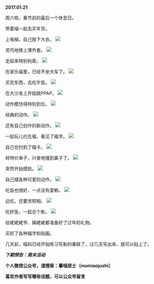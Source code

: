 
          
**2017.01.21**

周六啦，春节前的最后一个休息日。

带着喵一起去买年货。

上电梯，自己脱下大衣。
![](https://mmbiz.qlogo.cn/mmbiz_jpg/uDI3FLln00YeLucFQImia0YWFMj3fIeg6iahNvghMOAzORQnos4qxibFXpAKL9yZIme3iaicibsLDEaQsZHK5GrVCdzA/0?wx_fmt=jpeg)


灵巧地换上薄外套。
![](https://mmbiz.qlogo.cn/mmbiz_jpg/uDI3FLln00YeLucFQImia0YWFMj3fIeg6Mib0lvUcQ5GDW0kbSy7vpQPiarnCljWMK6Gu7ibPFo7nibJaxt90w2H3qg/0?wx_fmt=jpeg)


走起来特别利索。
![](https://mmbiz.qlogo.cn/mmbiz_jpg/uDI3FLln00YeLucFQImia0YWFMj3fIeg6tzCCOEQqStMsN5CN7OLornQL5Myn3sNgJmd1FmPA4UXMBrGEfibAmDg/0?wx_fmt=jpeg)


在家乐福里，已经不坐大车了。
![](https://mmbiz.qlogo.cn/mmbiz_jpg/uDI3FLln00YeLucFQImia0YWFMj3fIeg6l958PcA4rGTiaU2qnACrpTT9SezptqNjpqqjZvXQWGbr9KP2MdW9Sew/0?wx_fmt=jpeg)


买完东西，去吃午饭。
![](https://mmbiz.qlogo.cn/mmbiz_jpg/uDI3FLln00YeLucFQImia0YWFMj3fIeg6spQEUQcYIDIOCBsh63BjC7CUDRBZ4Kz8oibAauQUraxvquiaRPo3ZhRA/0?wx_fmt=jpeg)


在大沙发上开始跳PPAP。
![](https://mmbiz.qlogo.cn/mmbiz_jpg/uDI3FLln00YeLucFQImia0YWFMj3fIeg6ib40Pcv5P2iaavib9SvPndnvYbspz737iaKt0muVkibmcbRafSpAlvggFWA/0?wx_fmt=jpeg)


动作模仿得特别到位。
![](https://mmbiz.qlogo.cn/mmbiz_jpg/uDI3FLln00YeLucFQImia0YWFMj3fIeg6Gv4tmykdPeNvAE5gvgwS9ia3QoaaaQrOp2jiaPIeHqLBVUMytwpIQQPg/0?wx_fmt=jpeg)


经典的动作。
![](https://mmbiz.qlogo.cn/mmbiz_jpg/uDI3FLln00YeLucFQImia0YWFMj3fIeg6wqxN2sc78BRBGiamnJhCoszzbXLyHZr4icGZickbMdOibOwwrUNLcekxEg/0?wx_fmt=jpeg)


还有自己创作的新动作。
![](https://mmbiz.qlogo.cn/mmbiz_jpg/uDI3FLln00YeLucFQImia0YWFMj3fIeg68JkqEbh3yS2h8cMsfOPcXNs1YlUFoJyMPNhHjx6kUHwYIU9nSOkxCQ/0?wx_fmt=jpeg)


一起玩儿扫五福，看见了福字。
![](https://mmbiz.qlogo.cn/mmbiz_jpg/uDI3FLln00YeLucFQImia0YWFMj3fIeg6vmby2HnxOnkvBVdUxCktfiaxfn7XWZlibahQ2u60C1t5Q23OHI6T1Ong/0?wx_fmt=jpeg)


自己也扫到了福卡。
![](https://mmbiz.qlogo.cn/mmbiz_jpg/uDI3FLln00YeLucFQImia0YWFMj3fIeg6BpvniaSjSSklM4tjCNvytaLNn6wmyVVOKvAMk5dDLFqaIADicxsdicP1w/0?wx_fmt=jpeg)


转特价单子，兴奋地撞到鼻子了。
![](https://mmbiz.qlogo.cn/mmbiz_jpg/uDI3FLln00YeLucFQImia0YWFMj3fIeg6IQ6hI7pZedkhkDyfk8skGNibIn2OLNH7lgVrH9rdWl1jM6fLIsVC6Bg/0?wx_fmt=jpeg)


突然开始摸脸。
![](https://mmbiz.qlogo.cn/mmbiz_jpg/uDI3FLln00YeLucFQImia0YWFMj3fIeg6XYKaqv238LfaJTNEgTK6iaZ8ysVs22Z31e0CBWaOmxJfeBEnVZXHU4A/0?wx_fmt=jpeg)


自己摆各种可爱的动作。
![](https://mmbiz.qlogo.cn/mmbiz_jpg/uDI3FLln00YeLucFQImia0YWFMj3fIeg6bHz66AP7L6okb0yQ5lAnTI7p20XpKYo7pzplSaho4NwURhclicTknOw/0?wx_fmt=jpeg)


吃饭也很好，一点没有耍赖。
![](https://mmbiz.qlogo.cn/mmbiz_jpg/uDI3FLln00YeLucFQImia0YWFMj3fIeg6GG0sibRJoYsj8fE2REZ4Pc20KTRopQB7vmciaA9XQQKvDo1a2t9quO6g/0?wx_fmt=jpeg)


边吃，还要求照相。
![](https://mmbiz.qlogo.cn/mmbiz_jpg/uDI3FLln00YeLucFQImia0YWFMj3fIeg6Naic6LaQ5tiaahicyYfiaU854oAOeUZCImOwVHXmWPogzJysp3IrTiaO16w/0?wx_fmt=jpeg)


吃好饭，一起合个影。
![](https://mmbiz.qlogo.cn/mmbiz_jpg/uDI3FLln00YeLucFQImia0YWFMj3fIeg6On6cjjDn4W6FIriblbXiabFf7pAfzMqyZ7TIial1dCTm8ahoGiaga2W19A/0?wx_fmt=jpeg)


给姥姥姥爷、姨姥姥都准备好了过年的礼物。

买好了各种福字和贴画。

几天前，喵妈已经开始练习写新的春联了，过几天写出来，就可以贴上了。


***下期预告：周末活动***


**个人微信公众号，请搜索：摹喵居士（momiaojushi）**

**喜欢作者写写哪些话题，可以公众号留言**

        